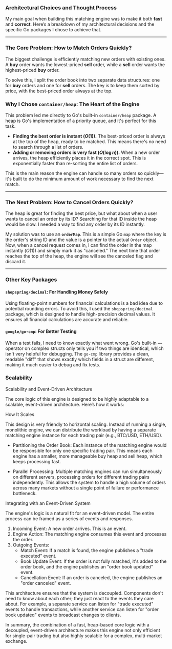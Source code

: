 ### Architectural Choices and Thought Process

My main goal when building this matching engine was to make it both **fast** and **correct**. Here’s a breakdown of my architectural decisions and the specific Go packages I chose to achieve that.

---

### The Core Problem: How to Match Orders Quickly?

The biggest challenge is efficiently matching new orders with existing ones. A **buy** order wants the lowest-priced **sell** order, while a **sell** order wants the highest-priced **buy** order.

To solve this, I split the order book into two separate data structures: one for **buy** orders and one for **sell** orders. The key is to keep them sorted by price, with the best-priced order always at the top.

### Why I Chose `container/heap`: The Heart of the Engine

This problem led me directly to Go's built-in `container/heap` package. A heap is Go's implementation of a priority queue, and it's perfect for this task.

* **Finding the best order is instant ($O(1)$).** The best-priced order is always at the top of the heap, ready to be matched. This means there's no need to search through a list of orders.
* **Adding or removing orders is very fast ($O(\log n)$).** When a new order arrives, the heap efficiently places it in the correct spot. This is exponentially faster than re-sorting the entire list of orders.

This is the main reason the engine can handle so many orders so quickly—it's built to do the minimum amount of work necessary to find the next match.

---

### The Next Problem: How to Cancel Orders Quickly?

The heap is great for finding the best price, but what about when a user wants to cancel an order by its ID? Searching for that ID inside the heap would be slow. I needed a way to find any order by its ID instantly.

My solution was to use an **`orderMap`**. This is a simple Go `map` where the key is the order's string ID and the value is a pointer to the actual `Order` object. Now, when a cancel request comes in, I can find the order in the map instantly ($O(1)$) and simply mark it as "canceled." The next time that order reaches the top of the heap, the engine will see the canceled flag and discard it.

---

### Other Key Packages

#### `shopspring/decimal`: For Handling Money Safely

Using floating-point numbers for financial calculations is a bad idea due to potential rounding errors. To avoid this, I used the `shopspring/decimal` package, which is designed to handle high-precision decimal values. It ensures all financial calculations are accurate and reliable.

#### `google/go-cmp`: For Better Testing

When a test fails, I need to know exactly what went wrong. Go's built-in `==` operator on complex structs only tells you if two things are identical, which isn't very helpful for debugging. The `go-cmp` library provides a clean, readable "diff" that shows exactly which fields in a struct are different, making it much easier to debug and fix tests.


### Scalability
Scalability and Event-Driven Architecture

The core logic of this engine is designed to be highly adaptable to a scalable, event-driven architecture. Here’s how it works:

How It Scales

This design is very friendly to horizontal scaling. Instead of running a single, monolithic engine, we can distribute the workload by having a separate matching engine instance for each trading pair (e.g., BTC/USD, ETH/USD).

- Partitioning the Order Book: Each instance of the matching engine would be responsible for only one specific trading pair. This means each engine has a smaller, more manageable buy heap and sell heap, which keeps processing fast.

- Parallel Processing: Multiple matching engines can run simultaneously on different servers, processing orders for different trading pairs independently. This allows the system to handle a high volume of orders across many markets without a single point of failure or performance bottleneck.

Integrating with an Event-Driven System

The engine's logic is a natural fit for an event-driven model. The entire process can be framed as a series of events and responses.

1. Incoming Event: A new order arrives. This is an event.
2. Engine Action: The matching engine consumes this event and processes the order.
3. Outgoing Events:
    - Match Event: If a match is found, the engine publishes a "trade executed" event.
    - Book Update Event: If the order is not fully matched, it's added to the order book, and the engine publishes an "order book updated" event.
    - Cancellation Event: If an order is canceled, the engine publishes an "order canceled" event.

This architecture ensures that the system is decoupled. Components don't need to know about each other; they just react to the events they care about. For example, a separate service can listen for "trade executed" events to handle transactions, while another service can listen for "order book updated" events to broadcast changes to clients.

In summary, the combination of a fast, heap-based core logic with a decoupled, event-driven architecture makes this engine not only efficient for single-pair trading but also highly scalable for a complex, multi-market exchange.
